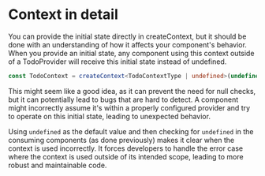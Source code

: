 # Context in detail

You can provide the initial state directly in createContext, but it should be done with an understanding of how it affects your component's behavior. When you provide an initial state, any component using this context outside of a TodoProvider will receive this initial state instead of undefined.

```typescript
const TodoContext = createContext<TodoContextType | undefined>(undefined);
```

This might seem like a good idea, as it can prevent the need for null checks, but it can potentially lead to bugs that are hard to detect. A component might incorrectly assume it's within a properly configured provider and try to operate on this initial state, leading to unexpected behavior.

Using `undefined` as the default value and then checking for `undefined` in the consuming components (as done previously) makes it clear when the context is used incorrectly. It forces developers to handle the error case where the context is used outside of its intended scope, leading to more robust and maintainable code.
